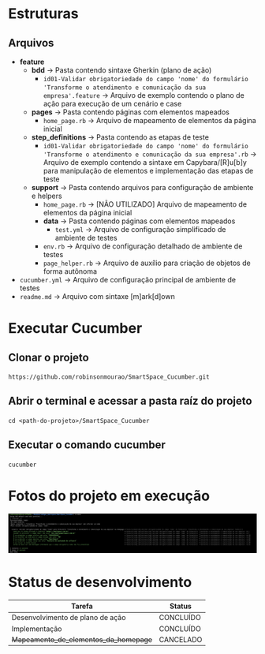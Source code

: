# Estruturas
## Arquivos

- **feature**
    - **bdd** -> Pasta contendo sintaxe Gherkin (plano de ação)
        - `id01-Validar obrigatoriedade do campo 'nome' do formulário 'Transforme o atendimento e comunicação da sua empresa'.feature` -> Arquivo de exemplo contendo o plano de ação para execução de um cenário e case
    - **pages** -> Pasta contendo páginas com elementos mapeados
        - `home_page.rb` -> Arquivo de mapeamento de elementos da página inicial
    - **step_definitions** -> Pasta contendo as etapas de teste
        - `id01-Validar obrigatoriedade do campo 'nome' do formulário 'Transforme o atendimento e comunicação da sua empresa'.rb` -> Arquivo de exemplo contendo a sintaxe em Capybara/[R]u[b]y para manipulação de elementos e implementação das etapas de teste
    - **support** -> Pasta contendo arquivos para configuração de ambiente e helpers
        - `home_page.rb` -> [NÃO UTILIZADO] Arquivo de mapeamento de elementos da página inicial
        - **data** -> Pasta contendo páginas com elementos mapeados
            - `test.yml` -> Arquivo de configuração simplificado de ambiente de testes
        - `env.rb` -> Arquivo de configuração detalhado de ambiente de testes
        - `page_helper.rb` -> Arquivo de auxílio para criação de objetos de forma autônoma
- `cucumber.yml` -> Arquivo de configuração principal de ambiente de testes
- `readme.md` -> Arquivo com sintaxe [m]ark[d]own

# Executar Cucumber
## Clonar o projeto
`https://github.com/robinsonmourao/SmartSpace_Cucumber.git`
## Abrir o terminal e acessar a pasta raíz do projeto
`cd <path-do-projeto>/SmartSpace_Cucumber`
## Executar o comando cucumber
`cucumber`

# Fotos do projeto em execução
![alt text](demo.png)

# Status de desenvolvimento

| Tarefa             | Status        |
|--------------------|---------------|
| Desenvolvimento de plano de ação    | CONCLUÍDO |
| Implementação                       | CONCLUÍDO |
| ~~Mapeamento_de_elementos_da_homepage~~ | CANCELADO |